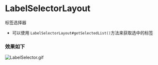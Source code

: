 # LabelSelectorLayout
标签选择器

* 可以使用 `LabelSelectorLayout#getSelectedList()`方法来获取选中的标签

### 效果如下
![LabelSelector.gif](http://upload-images.jianshu.io/upload_images/995581-91dc0a49c643b281.gif?imageMogr2/auto-orient/strip)

